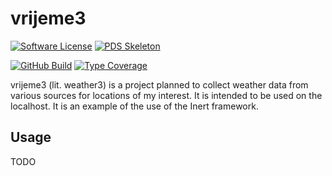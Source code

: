 # vrijeme3

[![Software License](https://img.shields.io/badge/license-MIT-green.svg)](LICENSE)
[![PDS Skeleton](https://img.shields.io/badge/pds-skeleton-blue.svg?style=flat-square)](https://github.com/php-pds/skeleton)

[![GitHub Build](https://github.com/milan-miscevic/vrijeme3/workflows/Build/badge.svg?branch=master)](https://github.com/milan-miscevic/vrijeme3/actions)
[![Type Coverage](https://shepherd.dev/github/milan-miscevic/vrijeme3/coverage.svg)](https://shepherd.dev/github/milan-miscevic/vrijeme3)

vrijeme3 (lit. weather3) is a project planned to collect weather data from various sources for locations of my interest. It is intended to be used on the localhost. It is an example of the use of the Inert framework.

## Usage

TODO
